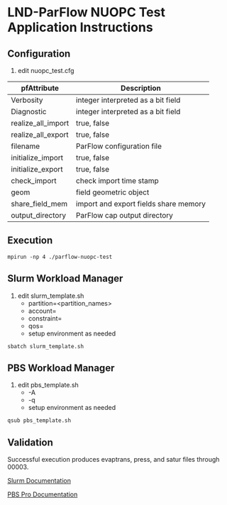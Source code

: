 # LND-ParFlow NUOPC Test Application Instructions

## Configuration
1. edit nuopc_test.cfg

| pfAttribute        | Description                           |
| ------------------ | ------------------------------------- |
| Verbosity          | integer interpreted as a bit field    |
| Diagnostic         | integer interpreted as a bit field    |
| realize_all_import | true, false                           |
| realize_all_export | true, false                           |
| filename           | ParFlow configuration file            |
| initialize_import  | true, false                           |
| initialize_export  | true, false                           |
| check_import       | check import time stamp               |
| geom               | field geometric object                |
| share_field_mem    | import and export fields share memory |
| output_directory   | ParFlow cap output directory          |

## Execution
```
mpirun -np 4 ./parflow-nuopc-test
```

## Slurm Workload Manager
1. edit slurm_template.sh
    - partition=<partition_names>
    - account=<account>
    - constraint=<list>
    - qos=<qos>
    - setup environment as needed
```
sbatch slurm_template.sh
```

## PBS Workload Manager
1. edit pbs_template.sh
    - \-A <account>
    - \-q <queue>
    - setup environment as needed
```
qsub pbs_template.sh
```

## Validation
Successful execution produces evaptrans, press, and satur files through 00003.

[Slurm Documentation](https://slurm.schedmd.com/documentation.html)

[PBS Pro Documentation](https://www.altair.com/pbs-works-documentation)
